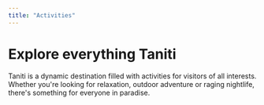 ```yaml
---
title: "Activities"
---
```


# Explore everything Taniti
Taniti is a dynamic destination filled with activities for visitors of all interests. Whether you're looking for relaxation, outdoor adventure or raging nightlife, there's something for everyone in paradise.

